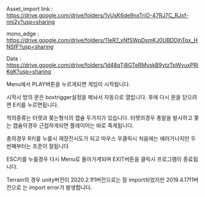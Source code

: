 
Asset_import link : https://drive.google.com/drive/folders/1vUsK6de9nxTrjO-47RJ7C_RJxf-nni2y?usp=sharing

mono_edge : https://drive.google.com/drive/folders/11eR7_xNfSWpDsmKJ0UBDDjhTqx_HNSfF?usp=sharing

Data : https://drive.google.com/drive/folders/1d48qTj8GTeRMyskB9ytzTpWvuxPRiKgK?usp=sharing


Menu에서 PLAY버튼을 누르게되면 게임이 시작됩니다.

시작시 방의 문은 boxtrigger설정을 해놔서 자동으로 열립니다.
후에 다시 문을 닫으려면 E키를 누르면됩니다.

적의종류는 터렛과 쫒는형식의 캡슐 두가지가 있습니다.
터렛의경우 총알을 발사하고
쫒는 캡슐의경우 근접하게되면 플레이어는 바로 죽게됩니다.

총의경우 R키를 누를시 재장전시도가 되고 마우스 우클릭시 처음에는 에러가나지만 두번째부터는 조준이 잘됩니다

ESC키를 누를경우 다시 Menu로 돌아가게되며 EXIT버튼을 클릭시 프로그램이 종료됩니다.

Terrain의 경우 unity버전이 2020.2.1f1버전으로는 잘 import되었지만
2019.4.17f1버전으로 는 import error가 발생합니다.
